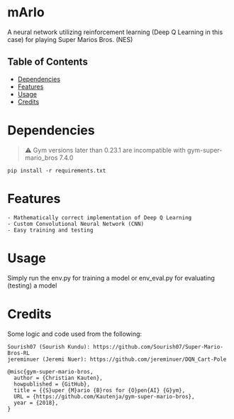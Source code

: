 # mArIo
A neural network utilizing reinforcement learning (Deep Q Learning in this case) for playing Super Marios Bros. (NES)

## Table of Contents
- [Dependencies](#dependencies)
- [Features](#features)
- [Usage](#usage)
- [Credits](#credits)

# Dependencies
> :warning: Gym versions later than 0.23.1 are incompatible with gym-super-mario_bros 7.4.0
```
pip install -r requirements.txt
```

# Features
```
- Mathematically correct implementation of Deep Q Learning
- Custom Convolutional Neural Network (CNN)
- Easy training and testing
```

# Usage
Simply run the env.py for training a model or env_eval.py for evaluating (testing) a model

# Credits
Some logic and code used from the following:
```
Sourish07 (Sourish Kundu): https://github.com/Sourish07/Super-Mario-Bros-RL
jereminuer (Jeremi Nuer): https://github.com/jereminuer/DQN_Cart-Pole

@misc{gym-super-mario-bros,
  author = {Christian Kauten},
  howpublished = {GitHub},
  title = {{S}uper {M}ario {B}ros for {O}pen{AI} {G}ym},
  URL = {https://github.com/Kautenja/gym-super-mario-bros},
  year = {2018},
}
```
